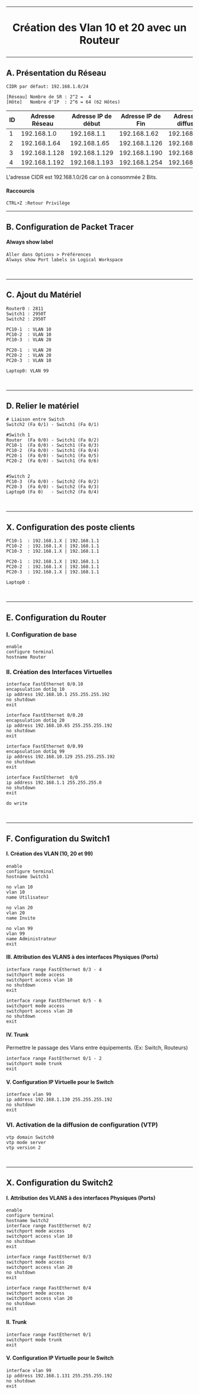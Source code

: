 ---------------------------------------------------------------------------------------------------------------------------------------------------
# <p align='center'> Création des Vlan 10 et 20 avec un Routeur </p>


---------------------------------------------------------------------------------------------------------------------------------------------------
## A. Présentation du Réseau

```
CIDR par défaut: 192.168.1.0/24
```

```
[Réseau] Nombre de SR : 2^2 =  4
[Hôte]   Nombre d'IP  : 2^6 = 64 (62 Hôtes)
```

|  ID | Adresse Réseau | Adresse IP de début | Adresse IP de Fin | Adresse de diffusion |
| --- | -------------- | ------------------- | ----------------- | -------------------- |  
|  1  | 192.168.1.0    | 192.168.1.1         | 192.168.1.62      | 192.168.1.63         |
|  2  | 192.168.1.64   | 192.168.1.65        | 192.168.1.126     | 192.168.1.127        |
|  3  | 192.168.1.128  | 192.168.1.129       | 192.168.1.190     | 192.168.1.191        |
|  4  | 192.168.1.192  | 192.168.1.193       | 192.168.1.254     | 192.168.1.255        |

L'adresse CIDR est 192.168.1.0/26 car on à consommée 2 Bits.

#### Raccourcis
```
CTRL+Z :Retour Privilège
```

---------------------------------------------------------------------------------------------------------------------------------------------------
## B. Configuration de Packet Tracer
#### Always show label
```
Aller dans Options > Préférences
Always show Port labels in Logical Workspace
```

<br />

---------------------------------------------------------------------------------------------------------------------------------------------------
## C. Ajout du Matériel
```
Router0 : 2811
Switch1 : 2950T
Switch2 : 2950T

PC10-1  : VLAN 10
PC10-2  : VLAN 10
PC10-3  : VLAN 20

PC20-1  : VLAN 20
PC20-2  : VLAN 20
PC20-3  : VLAN 10

Laptop0: VLAN 99
```

<br />

---------------------------------------------------------------------------------------------------------------------------------------------------
## D. Relier le matériel
```
# Liaison entre Switch
Switch2 (Fa 0/1) - Switch1 (Fa 0/1)

#Switch 1
Router  (Fa 0/0) - Switch1 (Fa 0/2)
PC10-1  (Fa 0/0) - Switch1 (Fa 0/3)
PC10-2  (Fa 0/0) - Switch1 (Fa 0/4)
PC20-1  (Fa 0/0) - Switch1 (Fa 0/5)
PC20-2  (Fa 0/0) - Switch1 (Fa 0/6)


#Switch 2
PC10-3  (Fa 0/0) - Switch2 (Fa 0/2)
PC20-3  (Fa 0/0) - Switch2 (Fa 0/3)
Laptop0 (Fa 0)   - Switch2 (Fa 0/4) 
```

<br />

---------------------------------------------------------------------------------------------------------------------------------------------------
## X. Configuration des poste clients
```
PC10-1  : 192.168.1.X | 192.168.1.1
PC10-2  : 192.168.1.X | 192.168.1.1
PC10-3  : 192.168.1.X | 192.168.1.1

PC20-1  : 192.168.1.X | 192.168.1.1
PC20-2  : 192.168.1.X | 192.168.1.1
PC20-3  : 192.168.1.X | 192.168.1.1

Laptop0 :
```

<br />

---------------------------------------------------------------------------------------------------------------------------------------------------
## E. Configuration du Router
### I. Configuration de base
```
enable
configure terminal
hostname Router
```

### II. Création des Interfaces Virtuelles
```
interface FastEthernet 0/0.10
encapsulation dot1q 10
ip address 192.168.10.1 255.255.255.192
no shutdown
exit

interface FastEthernet 0/0.20
encapsulation dot1q 20
ip address 192.168.10.65 255.255.255.192
no shutdown
exit

interface FastEthernet 0/0.99
encapsulation dot1q 99
ip address 192.168.10.129 255.255.255.192
no shutdown
exit

interface FastEthernet  0/0
ip address 192.168.1.1 255.255.255.0
no shutdown
exit

do write
```

<br />

---------------------------------------------------------------------------------------------------------------------------------------------------
## F. Configuration du Switch1
#### I. Création des VLAN (10, 20 et 99)
```
enable
configure terminal
hostname Switch1

no vlan 10
vlan 10
name Utilisateur

no vlan 20
vlan 20
name Invite

no vlan 99
vlan 99
name Administrateur
exit
```

#### III. Attribution des VLANS à des interfaces Physiques (Ports)
```
interface range FastEthernet 0/3 - 4
switchport mode access
switchport access vlan 10
no shutdown
exit
```

```
interface range FastEthernet 0/5 - 6
switchport mode access
switchport access vlan 20
no shutdown
exit
```

#### IV. Trunk
Permettre le passage des Vlans entre équipements. (Ex: Switch, Routeurs)
```
interface range FastEthernet 0/1 - 2
switchport mode trunk
exit
```

#### V. Configuration IP Virtuelle pour le Switch
```
interface vlan 99
ip address 192.168.1.130 255.255.255.192
no shutdown
exit
```

### VI. Activation de la diffusion de configuration (VTP)
```
vtp domain Switch0
vtp mode server
vtp version 2
```
<br />

---------------------------------------------------------------------------------------------------------------------------------------------------
## X. Configuration du Switch2
#### I. Attribution des VLANS à des interfaces Physiques (Ports)
```
enable
configure terminal
hostname Switch2
interface range FastEthernet 0/2
switchport mode access
switchport access vlan 10
no shutdown
exit
```

```
interface range FastEthernet 0/3
switchport mode access
switchport access vlan 20
no shutdown
exit
```

```
interface range FastEthernet 0/4
switchport mode access
switchport access vlan 20
no shutdown
exit
```

#### II. Trunk
```
interface range FastEthernet 0/1
switchport mode trunk
exit
```
#### V. Configuration IP Virtuelle pour le Switch
```
interface vlan 99
ip address 192.168.1.131 255.255.255.192
no shutdown
exit
```

<br />





